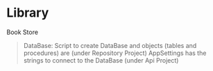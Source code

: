 # Library
Book Store

> DataBase: 
Script to create DataBase and objects (tables and procedures) are (under Repository Project)
AppSettings has the strings to connect to the DataBase (under Api Project)
